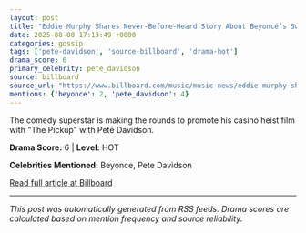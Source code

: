 ```yaml
---
layout: post
title: "Eddie Murphy Shares Never-Before-Heard Story About Beyoncé’s Sweet Gesture to Jennifer Hudson on ‘Dreamgirls’ Set"
date: 2025-08-08 17:13:49 +0000
categories: gossip
tags: ['pete-davidson', 'source-billboard', 'drama-hot']
drama_score: 6
primary_celebrity: pete_davidson
source: billboard
source_url: "https://www.billboard.com/music/music-news/eddie-murphy-shares-story-beyonce-jennifer-hudson-dreamgirls-1236039635/"
mentions: {'beyonce': 2, 'pete_davidson': 4}
---
```


The comedy superstar is making the rounds to promote his casino heist film with "The Pickup" with Pete Davidson.

**Drama Score:** 6 | **Level:** HOT

**Celebrities Mentioned:** Beyonce, Pete Davidson

[Read full article at Billboard](https://www.billboard.com/music/music-news/eddie-murphy-shares-story-beyonce-jennifer-hudson-dreamgirls-1236039635/)

---
*This post was automatically generated from RSS feeds. Drama scores are calculated based on mention frequency and source reliability.*
